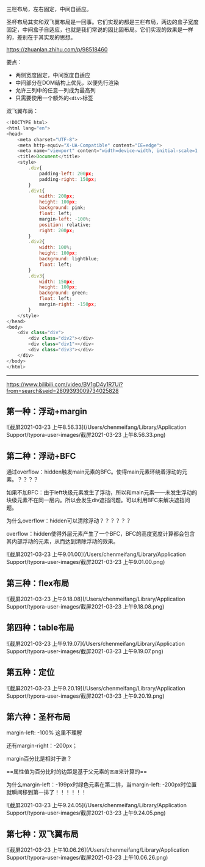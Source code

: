 三栏布局，左右固定，中间自适应。

圣杯布局其实和双飞翼布局是一回事。它们实现的都是三栏布局，两边的盒子宽度固定，中间盒子自适应，也就是我们常说的固比固布局。它们实现的效果是一样的，差别在于其实现的思想。

https://zhuanlan.zhihu.com/p/98518460

要点：

- 两侧宽度固定，中间宽度自适应
- 中间部分在DOM结构上优先，以便先行渲染
- 允许三列中的任意一列成为最高列
- 只需要使用一个额外的`<div>`标签

双飞翼布局：

```js
<!DOCTYPE html>
<html lang="en">
<head>
    <meta charset="UTF-8">
    <meta http-equiv="X-UA-Compatible" content="IE=edge">
    <meta name="viewport" content="width=device-width, initial-scale=1.0">
    <title>Document</title>
    <style>
        .div{
            padding-left: 200px;
            padding-right: 150px;
        }
        .div1{
            width: 200px;
            height: 100px;
            background: pink;
            float: left;
            margin-left: -100%;
            position: relative;
            right: 200px;
        }
        .div2{
            width: 100%;
            height: 100px;
            background: lightblue;
            float: left;
        }
        .div3{
            width: 150px;
            height: 100px;
            background: green;
            float: left;
            margin-right: -150px; 
        }
    </style>
</head>
<body>
    <div class="div">
        <div class="div2"></div>
        <div class="div1"></div>
        <div class="div3"></div>
    </div>
</body>
</html>
```

---

https://www.bilibili.com/video/BV1gD4y1R7Ui?from=search&seid=2809393009734025828

## 第一种：浮动+margin

![截屏2021-03-23 上午8.56.33](/Users/chenmeifang/Library/Application Support/typora-user-images/截屏2021-03-23 上午8.56.33.png)

## 第二种：浮动+BFC

通过overflow：hidden触发main元素的BFC。使得main元素环绕着浮动的元素。？？？？

如果不加BFC：由于left块级元素发生了浮动，所以和main元素——未发生浮动的块级元素不在同一层内。所以会发生div遮挡问题。可以利用BFC来解决遮挡问题。

为什么overflow：hidden可以清除浮动？？？？？？

overflow：hidden使得外层元素产生了一个BFC，BFC的高度宽度计算都会包含其内部浮动的元素，从而达到清除浮动的效果。

![截屏2021-03-23 上午9.01.00](/Users/chenmeifang/Library/Application Support/typora-user-images/截屏2021-03-23 上午9.01.00.png)

## 第三种：flex布局

![截屏2021-03-23 上午9.18.08](/Users/chenmeifang/Library/Application Support/typora-user-images/截屏2021-03-23 上午9.18.08.png)

## 第四种：table布局

![截屏2021-03-23 上午9.19.07](/Users/chenmeifang/Library/Application Support/typora-user-images/截屏2021-03-23 上午9.19.07.png)

## 第五种：定位

![截屏2021-03-23 上午9.20.19](/Users/chenmeifang/Library/Application Support/typora-user-images/截屏2021-03-23 上午9.20.19.png)

## 第六种：圣杯布局

margin-left: -100% 这里不理解

还有margin-right：-200px；

margin百分比是相对于谁？

==属性值为百分比时的边距是基于父元素的`宽度`来计算的==

为什么margin-left：-199px时绿色元素在第二排，当margin-left: -200px时位置就瞬间移到第一排了！！！！！！

![截屏2021-03-23 上午9.24.05](/Users/chenmeifang/Library/Application Support/typora-user-images/截屏2021-03-23 上午9.24.05.png)

## 第七种：双飞翼布局

![截屏2021-03-23 上午10.06.26](/Users/chenmeifang/Library/Application Support/typora-user-images/截屏2021-03-23 上午10.06.26.png)































